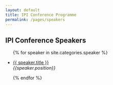 ```yaml
---
layout: default
title: IPI Conference Programme
permalink: /pages/speakers
---
```


## IPI Conference Speakers

<ul>
{% for speaker in site.categories.speaker %}
	<li>
		<p><a href="{{speaker.link}}">{{ speaker.title }}</a><br />
			<i>{{speaker.position}}</i>
		</p>
	</li>
{% endfor %}
</ul>


